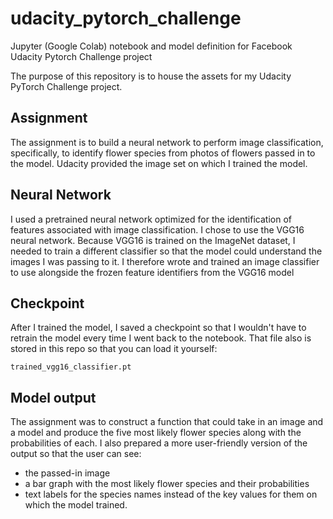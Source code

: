# udacity_pytorch_challenge
Jupyter (Google Colab) notebook and model definition for Facebook Udacity Pytorch Challenge project

The purpose of this repository is to house the assets for my Udacity PyTorch Challenge project. 

## Assignment
The assignment is to build a neural network to perform image classification, specifically, to identify flower species from photos of flowers passed in to the model. Udacity provided the image set on which I trained the model. 

## Neural Network
I used a pretrained neural network optimized for the identification of features associated with image classification. I chose to use the VGG16 neural network. Because VGG16 is trained on the ImageNet dataset, I needed to train a different classifier so that the model could understand the images I was passing to it. I therefore wrote and trained an image classifier to use alongside the frozen feature identifiers from the VGG16 model

## Checkpoint
After I trained the model, I saved a checkpoint so that I wouldn't have to retrain the model every time I went back to the notebook. That file also is stored in this repo so that you can load it yourself: 
```
trained_vgg16_classifier.pt
```

## Model output
The assignment was to construct a function that could take in an image and a model and produce the five most likely flower species along with the probabilities of each. I also prepared a more user-friendly version of the output so that the user can see:
* the passed-in image
* a bar graph with the most likely flower species and their probabilities
* text labels for the species names instead of the key values for them on which the model trained.
